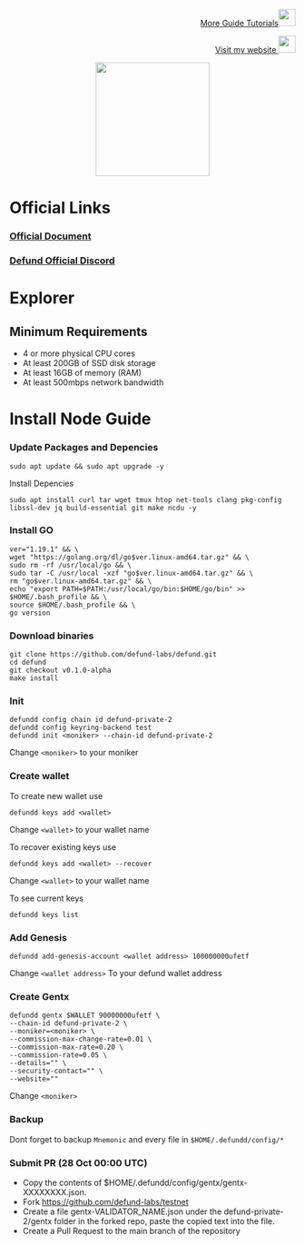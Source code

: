 <p style="font-size:14px" align="right">
<a href="https://github.com/elangrr/testnet_guide" target="_blank">More Guide Tutorials<img src="https://avatars.githubusercontent.com/u/34649601?v=4" width="30"/></a>
</p>

<p style="font-size:14px" align="right">
<a href="https://indonode.dev/" target="_blank">Visit my website <img src="https://avatars.githubusercontent.com/u/34649601?v=4" width="30"/></a>
</p>

<p align="center">
 <img height="200" height="auto" src="https://user-images.githubusercontent.com/50621007/171904810-664af00a-e78a-4602-b66b-20bfd874fa82.png">



# Official Links
### [Official Document](https://github.com/defund-labs/testnet/tree/main/defund-private-2)
### [Defund Official Discord](https://discord.gg/Rx2gdHmsRn)

# Explorer

## Minimum Requirements 
- 4 or more physical CPU cores
- At least 200GB of SSD disk storage
- At least 16GB of memory (RAM)
- At least 500mbps network bandwidth

# Install Node Guide

### Update Packages and Depencies
```
sudo apt update && sudo apt upgrade -y
```

Install Depencies
```
sudo apt install curl tar wget tmux htop net-tools clang pkg-config libssl-dev jq build-essential git make ncdu -y
```

### Install GO
```
ver="1.19.1" && \
wget "https://golang.org/dl/go$ver.linux-amd64.tar.gz" && \
sudo rm -rf /usr/local/go && \
sudo tar -C /usr/local -xzf "go$ver.linux-amd64.tar.gz" && \
rm "go$ver.linux-amd64.tar.gz" && \
echo "export PATH=$PATH:/usr/local/go/bin:$HOME/go/bin" >> $HOME/.bash_profile && \
source $HOME/.bash_profile && \
go version
```

### Download binaries
```
git clone https://github.com/defund-labs/defund.git
cd defund
git checkout v0.1.0-alpha
make install
```

### Init 
```
defundd config chain id defund-private-2
defundd config keyring-backend test
defundd init <moniker> --chain-id defund-private-2
```
Change `<moniker>` to your moniker

### Create wallet
To create new wallet use 
```
defundd keys add <wallet>
```
Change `<wallet>` to your wallet name

To recover existing keys use 
```
defundd keys add <wallet> --recover
```
Change `<wallet>` to your wallet name

To see current keys 
```
defundd keys list
```

### Add Genesis 
```
defundd add-genesis-account <wallet address> 100000000ufetf
```
Change `<wallet address>` To your defund wallet address

### Create Gentx
```
defundd gentx $WALLET 90000000ufetf \
--chain-id defund-private-2 \
--moniker=<moniker> \
--commission-max-change-rate=0.01 \
--commission-max-rate=0.20 \
--commission-rate=0.05 \
--details="" \
--security-contact="" \
--website=""
```

Change `<moniker>`

### Backup 

Dont forget to backup `Mnemonic` and every file in `$HOME/.defundd/config/*`

### Submit PR (28 Oct 00:00 UTC)

- Copy the contents of $HOME/.defundd/config/gentx/gentx-XXXXXXXX.json.
- Fork https://github.com/defund-labs/testnet
- Create a file gentx-VALIDATOR_NAME.json under the defund-private-2/gentx folder in the forked repo, paste the copied text into the file.
- Create a Pull Request to the main branch of the repository
